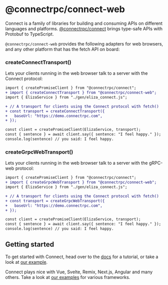 # @connectrpc/connect-web

Connect is a family of libraries for building and consuming APIs on different languages and platforms.
[@connectrpc/connect](https://www.npmjs.com/package/@connectrpc/connect) brings type-safe APIs with Protobuf to
TypeScript.

`@connectrpc/connect-web` provides the following adapters for web browsers, and any other platform that has
the fetch API on board:

### createConnectTransport()

Lets your clients running in the web browser talk to a server with the Connect protocol:

```diff
import { createPromiseClient } from "@connectrpc/connect";
+ import { createConnectTransport } from "@connectrpc/connect-web";
import { ElizaService } from "./gen/eliza_connect.js";

+ // A transport for clients using the Connect protocol with fetch()
+ const transport = createConnectTransport({
+   baseUrl: "https://demo.connectrpc.com",
+ });

const client = createPromiseClient(ElizaService, transport);
const { sentence } = await client.say({ sentence: "I feel happy." });
console.log(sentence) // you said: I feel happy.
```

### createGrpcWebTransport()

Lets your clients running in the web browser talk to a server with the gRPC-web protocol:

```diff
import { createPromiseClient } from "@connectrpc/connect";
+ import { createGrpcWebTransport } from "@connectrpc/connect-web";
import { ElizaService } from "./gen/eliza_connect.js";

+ // A transport for clients using the Connect protocol with fetch()
+ const transport = createGrpcWebTransport({
+   baseUrl: "https://demo.connectrpc.com",
+ });

const client = createPromiseClient(ElizaService, transport);
const { sentence } = await client.say({ sentence: "I feel happy." });
console.log(sentence) // you said: I feel happy.
```

## Getting started

To get started with Connect, head over to the [docs](https://connectrpc.com/docs/node/getting-started)
for a tutorial, or take a look at [our example](https://github.com/connectrpc/connect-es/tree/main/packages/example).

Connect plays nice with Vue, Svelte, Remix, Next.js, Angular and many others. Take a look at
[our examples](https://github.com/connectrpc/examples-es) for various frameworks.
